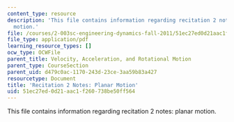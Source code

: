 ```yaml
---
content_type: resource
description: 'This file contains information regarding recitation 2 notes: planar
  motion.'
file: /courses/2-003sc-engineering-dynamics-fall-2011/51ec27ed0d21aac1f260738be50ff564_MIT2_003SCF11_rec2notes1.pdf
file_type: application/pdf
learning_resource_types: []
ocw_type: OCWFile
parent_title: Velocity, Acceleration, and Rotational Motion
parent_type: CourseSection
parent_uid: d479c0ac-1170-243d-23ce-3aa59b83a427
resourcetype: Document
title: 'Recitation 2 Notes: Planar Motion'
uid: 51ec27ed-0d21-aac1-f260-738be50ff564
---
```

This file contains information regarding recitation 2 notes: planar motion.

